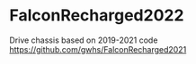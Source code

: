 # FalconRecharged2022

Drive chassis based on 2019-2021 code https://github.com/gwhs/FalconRecharged2021
